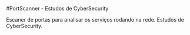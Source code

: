 #PortScanner - Estudos de CyberSecurity 

Escaner de portas para analisar os serviços rodando na rede.
Estudos de CyberSecurity.
